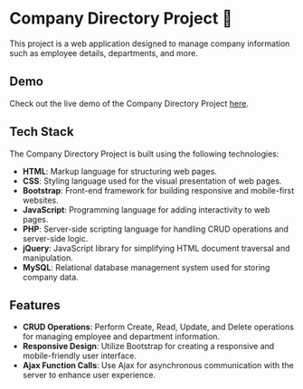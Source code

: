 # Company Directory Project 🏢

This project is a web application designed to manage company information such as employee details, departments, and more.

## Demo

Check out the live demo of the Company Directory Project [here](https://chrisyhaigh.com/companydirectory/).

## Tech Stack

The Company Directory Project is built using the following technologies:

- **HTML**: Markup language for structuring web pages.
- **CSS**: Styling language used for the visual presentation of web pages.
- **Bootstrap**: Front-end framework for building responsive and mobile-first websites.
- **JavaScript**: Programming language for adding interactivity to web pages.
- **PHP**: Server-side scripting language for handling CRUD operations and server-side logic.
- **jQuery**: JavaScript library for simplifying HTML document traversal and manipulation.
- **MySQL**: Relational database management system used for storing company data.

## Features

- **CRUD Operations**: Perform Create, Read, Update, and Delete operations for managing employee and department information.
- **Responsive Design**: Utilize Bootstrap for creating a responsive and mobile-friendly user interface.
- **Ajax Function Calls**: Use Ajax for asynchronous communication with the server to enhance user experience.

